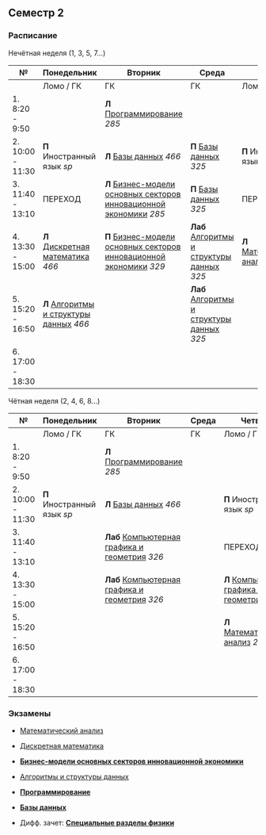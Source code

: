 
## Семестр 2

### Расписание

Нечётная неделя (1, 3, 5, 7...)

|№| Понедельник | Вторник | Среда | Четверг | Пятница | Суббота |
| ----- | ------ |------ |------ |------ |------ |------ |
| | Ломо / ГК | ГК | ГК | Ломо / ГК | Биржа | Кронва |
| 1. 8:20 - 9:50 | | **Л** [Программирование](Subjects/Programming.md) *285* | | | - | |
| 2. 10:00 - 11:30| **П** Иностранный язык *sp* | **Л** [Базы данных](Subjects/Databases.md) *466* | **П** [Базы данных](Subjects/Databases.md) *325* | **П** Иностранный язык *sp* |  | **Лаб** [Дискретная математика](Subjects/DiscreteMathematics.md) *325* |
| 3. 11:40 - 13:10| ПЕРЕХОД | **Л** [Бизнес-модели основных секторов инновационной экономики](Subjects/BusinessModels.md) *285* | **П** [Базы данных](Subjects/Databases.md) *325* | ПЕРЕХОД | **Л** [Специальные разделы физики](Subjects/Physics.md) *550* | **Лаб** [Дискретная математика](Subjects/DiscreteMathematics.md) *325* |
| 4. 13:30 - 15:00|  **Л** [Дискретная математика](Subjects/DiscreteMathematics.md) *466* |  **П** [Бизнес-модели основных секторов инновационной экономики](Subjects/BusinessModels.md) *329* |  **Лаб** [Алгоритмы и структуры данных](Subjects/Algorithms.md) *325* | **Л** [Математический анализ](Subjects/MathematicalAnalysis.md) *285* | **Лаб** [Специальные разделы физики](Subjects/Physics.md) *535*  | **П** [Математический анализ](Subjects/MathematicalAnalysis.md) *319* |
| 5. 15:20 - 16:50 | **Л** [Алгоритмы и структуры данных](Subjects/Algorithms.md) *466* | | **Лаб** [Алгоритмы и структуры данных](Subjects/Algorithms.md) *325* | | | |
| 6. 17:00 - 18:30 | | |  | | | |


Чётная неделя (2, 4, 6, 8...)

|№| Понедельник | Вторник | Среда | Четверг | Пятница | Суббота |
| ----- | ------ |------ |------ |------ |------ |------ |
| | Ломо / ГК | ГК | ГК | Ломо / ГК | Биржа | Кронва |
| 1. 8:20 - 9:50 | | **Л** [Программирование](Subjects/Programming.md) *285* | | | - | |
| 2. 10:00 - 11:30| **П** Иностранный язык *sp* | **Л** [Базы данных](Subjects/Databases.md) *466* |  | **П** Иностранный язык *sp* |  | **Лаб** [Программирование](Subjects/Programming.md) *151* |
| 3. 11:40 - 13:10| | **Лаб** [Компьютерная графика и геометрия](Subjects/ComputerGeometryAndGraphics.md) *326* | | ПЕРЕХОД | **Л** [Специальные разделы физики](Subjects/Physics.md) *550* | **Лаб** [Программирование](Subjects/Programming.md) *151*  |
| 4. 13:30 - 15:00| | **Лаб** [Компьютерная графика и геометрия](Subjects/ComputerGeometryAndGraphics.md) *326* |  | **Л** [Компьютерная графика и геометрия](Subjects/ComputerGeometryAndGraphics.md) *285* | **П** [Специальные разделы физики](Subjects/Physics.md) *535*  | **П** [Математический анализ](Subjects/MathematicalAnalysis.md) *314* |
| 5. 15:20 - 16:50 | | |  | **Л** [Математический анализ](Subjects/MathematicalAnalysis.md) *285* | | |
| 6. 17:00 - 18:30 | | |  | | | |


### Экзамены

* [Математический анализ](Subjects/MathematicalAnalysis.md)
* [Дискретная математика](Subjects/DiscreteMathematics.md)
* [**Бизнес-модели основных секторов инновационной экономики**](Subjects/InnovativeEconomics.md)
* [Алгоритмы и структуры данных](Subjects/Algorithms.md)
* [**Программирование**](Subjects/Programming.md)
* [**Базы данных**](Subjects/Databases.md)

* Дифф. зачет: [**Специальные разделы физики**](Subjects/Physics.md)
